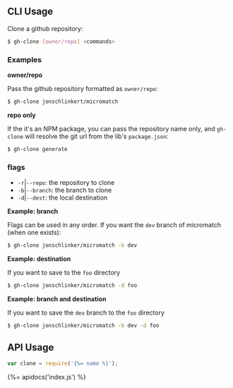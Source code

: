 ## CLI Usage

Clone a github repository:

```sh
$ gh-clone [owner/repo] <commands>
```

### Examples

**owner/repo**

Pass the github repository formatted as `owner/repo`:

```sh
$ gh-clone jonschlinkert/micromatch
```

**repo only**

If the it's an NPM package, you can pass the repository name only, and `gh-clone` will resolve the git url from the lib's `package.json`:

```sh
$ gh-clone generate
```

### flags

* `-r`|`--repo`: the repository to clone
* `-b`|`--branch`: the branch to clone
* `-d`|`--dest`: the local destination


**Example: branch**

Flags can be used in any order. If you want the `dev` branch of micromatch (when one exists):

```sh
$ gh-clone jonschlinker/micromatch -b dev
```

**Example: destination**

If you want to save to the `foo` directory

```sh
$ gh-clone jonschlinker/micromatch -d foo
```

**Example: branch and destination**

If you want to save the `dev` branch to the `foo` directory

```sh
$ gh-clone jonschlinker/micromatch -b dev -d foo
```

## API Usage

```js
var clone = require('{%= name %}');
```

{%= apidocs('index.js') %}
